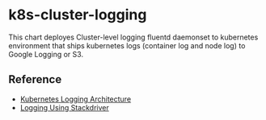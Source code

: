 # k8s-cluster-logging

This chart deployes Cluster-level logging fluentd daemonset to kubernetes environment that ships kubernetes logs (container log and node log) to Google Logging or S3.

## Reference

* [Kubernetes Logging Architecture](https://kubernetes.io/docs/concepts/cluster-administration/logging/#cluster-level-logging-architectures)
* [Logging Using Stackdriver](https://kubernetes.io/docs/tasks/debug-application-cluster/logging-stackdriver/)
